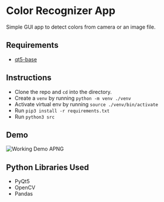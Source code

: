 # Color Recognizer App
Simple GUI app to detect colors from camera or an image file.

## Requirements
- [qt5-base](https://archlinux.org/packages/extra/x86_64/qt5-base/)

## Instructions
- Clone the repo and `cd` into the directory.
- Create a `venv` by running `python -m venv ./venv`
- Activate virtual env by running `source ./venv/bin/activate`
- Run `pip3 install -r requirements.txt`
- Run `python3 src`

## Demo
![Working Demo APNG](res/demo.apng)


## Python Libraries Used
- PyQt5
- OpenCV
- Pandas